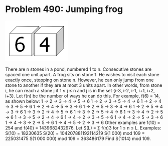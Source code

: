 # Problem 490: Jumping frog

![problem](problem.gif)

There are n stones in a pond, numbered 1 to n. Consecutive stones are
spaced one unit apart. A frog sits on stone 1. He wishes to visit each
stone exactly once, stopping on stone n. However, he can only jump from
one stone to another if they are at most 3 units apart. In other words,
from stone i, he can reach a stone j if 1 ≤ j ≤ n and j is in the set
{i-3, i-2, i-1, i+1, i+2, i+3}. Let f(n) be the number of ways he can do
this. For example, f(6) = 14, as shown below: 1 → 2 → 3 → 4 → 5 → 6 1 →
2 → 3 → 5 → 4 → 6 1 → 2 → 4 → 3 → 5 → 6 1 → 2 → 4 → 5 → 3 → 6 1 → 2 → 5
→ 3 → 4 → 6 1 → 2 → 5 → 4 → 3 → 6 1 → 3 → 2 → 4 → 5 → 6 1 → 3 → 2 → 5 →
4 → 6 1 → 3 → 4 → 2 → 5 → 6 1 → 3 → 5 → 2 → 4 → 6 1 → 4 → 2 → 3 → 5 → 6
1 → 4 → 2 → 5 → 3 → 6 1 → 4 → 3 → 2 → 5 → 6 1 → 4 → 5 → 2 → 3 → 6 Other
examples are f(10) = 254 and f(40) = 1439682432976. Let S(L) = ∑ f(n)3
for 1 ≤ n ≤ L. Examples: S(10) = 18230635 S(20) = 104207881192114219 S(1
000) mod 109 = 225031475 S(1 000 000) mod 109 = 363486179 Find S(1014)
mod 109.